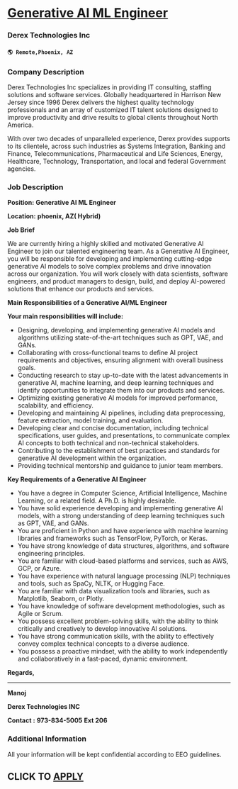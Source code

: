 # [Generative AI ML Engineer](https://www.remotewlb.com/apply/generative-ai-ml-engineer)  
### Derex Technologies Inc  
#### `🌎 Remote,Phoenix, AZ`  

### **Company Description**

Derex Technologies Inc specializes in providing IT consulting, staffing solutions and software services. Globally headquartered in Harrison New Jersey since 1996 Derex delivers the highest quality technology professionals and an array of customized IT talent solutions designed to improve productivity and drive results to global clients throughout North America.

With over two decades of unparalleled experience, Derex provides supports to its clientele, across such industries as Systems Integration, Banking and Finance, Telecommunications, Pharmaceutical and Life Sciences, Energy, Healthcare, Technology, Transportation, and local and federal Government agencies.

###  **Job Description**

 **Position:** **Generative AI ML Engineer**

 **Location:** **phoenix, AZ( Hybrid)**

**Job Brief**

We are currently hiring a highly skilled and motivated Generative AI Engineer to join our talented engineering team. As a Generative AI Engineer, you will be responsible for developing and implementing cutting-edge generative AI models to solve complex problems and drive innovation across our organization. You will work closely with data scientists, software engineers, and product managers to design, build, and deploy AI-powered solutions that enhance our products and services.

 **Main Responsibilities of a Generative AI/ML Engineer**

 **Your main responsibilities will include:**

  * Designing, developing, and implementing generative AI models and algorithms utilizing state-of-the-art techniques such as GPT, VAE, and GANs.
  * Collaborating with cross-functional teams to define AI project requirements and objectives, ensuring alignment with overall business goals.
  * Conducting research to stay up-to-date with the latest advancements in generative AI, machine learning, and deep learning techniques and identify opportunities to integrate them into our products and services.
  * Optimizing existing generative AI models for improved performance, scalability, and efficiency.
  * Developing and maintaining AI pipelines, including data preprocessing, feature extraction, model training, and evaluation.
  * Developing clear and concise documentation, including technical specifications, user guides, and presentations, to communicate complex AI concepts to both technical and non-technical stakeholders.
  * Contributing to the establishment of best practices and standards for generative AI development within the organization.
  * Providing technical mentorship and guidance to junior team members.

 **Key Requirements of a Generative AI Engineer**

  * You have a degree in Computer Science, Artificial Intelligence, Machine Learning, or a related field. A Ph.D. is highly desirable.
  * You have solid experience developing and implementing generative AI models, with a strong understanding of deep learning techniques such as GPT, VAE, and GANs.
  * You are proficient in Python and have experience with machine learning libraries and frameworks such as TensorFlow, PyTorch, or Keras.
  * You have strong knowledge of data structures, algorithms, and software engineering principles.
  * You are familiar with cloud-based platforms and services, such as AWS, GCP, or Azure.
  * You have experience with natural language processing (NLP) techniques and tools, such as SpaCy, NLTK, or Hugging Face.
  * You are familiar with data visualization tools and libraries, such as Matplotlib, Seaborn, or Plotly.
  * You have knowledge of software development methodologies, such as Agile or Scrum.
  * You possess excellent problem-solving skills, with the ability to think critically and creatively to develop innovative AI solutions.
  * You have strong communication skills, with the ability to effectively convey complex technical concepts to a diverse audience.
  * You possess a proactive mindset, with the ability to work independently and collaboratively in a fast-paced, dynamic environment.

**Regards,**

 ****

**Manoj**

 **Derex Technologies INC**

 **Contact :** **973-834-5005** **Ext 206**

###  **Additional Information**

All your information will be kept confidential according to EEO guidelines.

  
## CLICK TO [APPLY](https://www.remotewlb.com/apply/generative-ai-ml-engineer)


